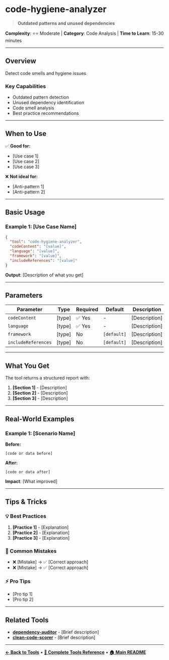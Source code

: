 # code-hygiene-analyzer

> **Outdated patterns and unused dependencies**

**Complexity**: ⭐⭐ Moderate | **Category**: Code Analysis | **Time to Learn**: 15-30 minutes

---

## Overview

Detect code smells and hygiene issues

### Key Capabilities

- Outdated pattern detection
- Unused dependency identification
- Code smell analysis
- Best practice recommendations

---
## When to Use

✅ **Good for:**
- [Use case 1]
- [Use case 2]
- [Use case 3]

❌ **Not ideal for:**
- [Anti-pattern 1]
- [Anti-pattern 2]

---
## Basic Usage

### Example 1: [Use Case Name]

```json
{
  "tool": "code-hygiene-analyzer",
  "codeContent": "[value]",
  "language": "[value]",
  "framework": "[value]",
  "includeReferences": "[value]"
}
```

**Output**: [Description of what you get]

---
## Parameters

| Parameter | Type | Required | Default | Description |
|-----------|------|----------|---------|-------------|
| `codeContent` | [type] | ✅ Yes | - | [Description] |
| `language` | [type] | ✅ Yes | - | [Description] |
| `framework` | [type] | No | `[default]` | [Description] |
| `includeReferences` | [type] | No | `[default]` | [Description] |

---
## What You Get

The tool returns a structured report with:

1. **[Section 1]** - [Description]
2. **[Section 2]** - [Description]
3. **[Section 3]** - [Description]

---
## Real-World Examples

### Example 1: [Scenario Name]

**Before:**
```[language]
[code or data before]
```

**After:**
```[language]
[code or data after]
```

**Impact**: [What improved]

---
## Tips & Tricks

### 💡 Best Practices

1. **[Practice 1]** - [Explanation]
2. **[Practice 2]** - [Explanation]
3. **[Practice 3]** - [Explanation]

### 🚫 Common Mistakes

- ❌ [Mistake] → ✅ [Correct approach]
- ❌ [Mistake] → ✅ [Correct approach]

### ⚡ Pro Tips

- [Pro tip 1]
- [Pro tip 2]

---
## Related Tools

- **[dependency-auditor](./dependency-auditor.md)** - [Brief description]
- **[clean-code-scorer](./clean-code-scorer.md)** - [Brief description]

---
**[← Back to Tools](../README.md)** • **[📖 Complete Tools Reference](../../TOOLS_REFERENCE.md)** • **[🏠 Main README](../../../README.md)**
